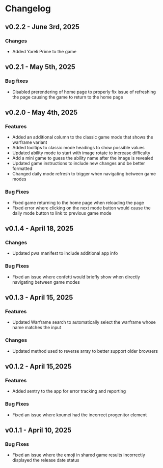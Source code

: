 # Changelog

## v0.2.2 - June 3rd, 2025

### Changes

- Added Yareli Prime to the game

## v0.2.1 - May 5th, 2025

### Bug fixes

- Disabled prerendering of home page to properly fix issue of refreshing the page causing the game to return to the home page

## v0.2.0 - May 4th, 2025

### Features

- Added an additional column to the classic game mode that shows the warframe variant
- Added tooltips to classic mode headings to show possible values
- Updated ability mode to start with image rotate to increase difficulty
- Add a mini game to guess the ability name after the image is revealed
- Updated game instructions to include new changes and be better formatted
- Changed daily mode refresh to trigger when navigating between game modes

### Bug Fixes

- Fixed game returning to the home page when reloading the page
- Fixed error where clicking on the next mode button would cause the daily mode button to link to previous game mode

## v0.1.4 - April 18, 2025

### Changes

- Updated pwa manifest to include additional app info

### Bug Fixes

- Fixed an issue where confetti would briefly show when directly navigating between game modes

## v0.1.3 - April 15, 2025

### Features

- Updated Warframe search to automatically select the warframe whose name matches the input

### Changes

- Updated method used to reverse array to better support older browsers

## v0.1.2 - April 15,2025

### Features

- Added sentry to the app for error tracking and reporting

### Bug Fixes

- Fixed an issue where koumei had the incorrect progenitor element

## v0.1.1 - April 10, 2025

### Bug Fixes

- Fixed an issue where the emoji in shared game results incorrectly displayed the release date status
